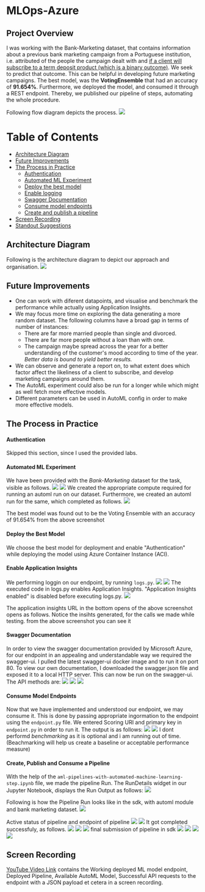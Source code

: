 # MLOps-Azure

## Project Overview
I was working with the Bank-Marketing dataset, that contains information about a previous bank marketing campaign from a Portuguese institution, i.e. attributed of the people the campaign dealt with and <ins>if a client will subscribe to a term deposit product (which is a binary outcome)</ins>.
We seek to predict that outcome. This can be helpful in developing future marketing campaigns.
The best model, was the **VotingEnsemble** that had an accuracy of **91.654%**. Furthermore, we deployed the model, and consumed it through a REST endpoint. Thereby, we published our pipeline of steps, automating the whole procedure.

Following flow diagram depicts the process.
<img src="mlops-flow.png"/>


# Table of Contents
 * [Architecture Diagram](#arch)
 * [Future Improvements](#fi)
 * [The Process in Practice](#tpip)
     * [Authentication](#auth)
     * [Automated ML Experiment](#automl)
     * [Deploy the best model](#deploy)
     * [Enable logging](#logging)
     * [Swagger Documentation](#swagger)
     * [Consume model endpoints](#consume)
     * [Create and publish a pipeline](#pipeline)
 * [Screen Recording](#sr)
 * [Standout Suggestions](#ss)
 
 
## Architecture Diagram<a name="arch"></a>
Following is the architecture diagram to depict our approach and organisation.
<img src="mlops-arch.png"/>

## Future Improvements<a name="fi"></a>
* One can work with diferent datapoints, and visualise and benchmark the performance while actually using Application Insights.
* We may focus more time on exploring the data generating a more random dataset. The following columns have a broad gap in terms of number of instances:
    * There are far more married people than single and divorced.
    * There are far more people without a loan than with one.
    * The campaign maybe spread across the year for a better understanding of the customer's mood according to time of the year.
*Better data is bound to yield better results.*
* We can observe and generate a report on, to what extent does which factor affect the likeliness of a client to subscribe, and develop marketing campaigns around them.
* The AutoML experiment could also be run for a longer while which might as well fetch more effective models.
* Different parameters can be used in AutoML config in order to make more effective models.

## The Process in Practice<a name="tpip"></a>

#### Authentication <a name="auth"></a>
Skipped this section, since I used the provided labs.

#### Automated ML Experiment<a name="automl"></a>
We have been provided with the *Bank-Marketing* dataset for the task, visible as follows.
<img src="screenshots for project/Screenshot (521).png"/>
<img src="screenshots for project/Screenshot (594).png"/>
We created the appropriate compute required for running an automl run on our dataset. Furthermore, we created an automl run for the same, which completed as follows.
<img src="screenshots for project/Screenshot (523).png"/>

The best model was found out to be the Voting Ensemble with an accuracy of 91.654%
from the above screenshot

#### Deploy the Best Model<a name="deploy"></a>
We choose the best model for deployment and enable "Authentication" while deploying the model using Azure Container Instance (ACI).

#### Enable Application Insights<a name="logging"></a>
We performing loggin on our endpoint, by running `logs.py`.
<img src="screenshots for project/Screenshot (527).png"/>
<img src="screenshots for project/Screenshot (595).png"/>
The executed code in logs.py enables Application Insights. "Application Insights enabled" is disabled before executing logs.py.
<img src="screenshots for project/Screenshot (528).png"/>

The application insights URL in the bottom opens of the above screenshot opens as follows. Notice the insihts generated, for the calls we made while testing.
from the above screenshot you can see it

#### Swagger Documentation<a name="swagger"></a>
In order to view the swagger documentation provided by Microsoft Azure, for our endpoint in an appealing and understandable way we required the swagger-ui. I pulled the latest swagger-ui docker image and to run it on port 80.
To view our own documentation, I downloaded the swagger.json file and exposed it to a local HTTP server. This can now be run on the swagger-ui.
The API methods are:
<img src="screenshots for project/swagger1.png"/>
<img src="screenshots for project/swagger2.png"/>
<img src="screenshots for project/swagger3.png"/>

#### Consume Model Endpoints<a name="consume"></a>
Now that we have implemented and understood our endpoint, we may consume it. This is done by passing appropriate ingormation to the endpoint using the `endpoint.py` file. We entered Scoring URI and primary key in `endpoint.py` in order to run it. The output is as follows:
<img src="screenshots for project/Screenshot (532).png"/>
<img src="screenshots for project/Screenshot (533).png"/>
I dont performd *benchmarking* as it is optional and i am running out of time.(Beachmarking will help us create a baseline or acceptable performance measure)
#### Create, Publish and Consume a Pipeline<a name="pipeline"></a>
With the help of the `aml-pipelines-with-automated-machine-learning-step.ipynb` file, we made the pipeline Run. The RunDetails widget in our Jupyter Notebook, displays the Run Output as follows:
<img src="screenshots/run-details-widget-nb.png"/>

Following is how the Pipeline Run looks like in the sdk, with automl module and bank marketing dataset.
<img src="screenshots for project/Screenshot (540).png"/>

Active status of pipeline and endpoint of pipeline 
<img src="screenshots for project/Screenshot (543).png"/>
<img src="screenshots for project/Screenshot (551).png"/>
It got completed successfuly, as follows.
<img src="screenshots for project/Screenshot (544).png"/>
<img src="screenshots for project/Screenshot (545).png"/>
<img src="screenshots for project/Screen Shot .png"/>
final submission of pipeline in sdk
<img src="screenshots for project/Screenshot (552).png"/>
<img src="screenshots for project/Screenshot (599).png"/>
<img src="screenshots for project/Screenshot (604).png"/>
<img src="screenshots for project/Screenshot (605).png"/>
## Screen Recording<a name="sr"></a>
<a href="https://youtu.be/otFyHKmV_To">YouTube Video Link</a> contains the Working deployed ML model endpoint, Deployed Pipeline, Available AutoML Model, 
Successful API requests to the endpoint with a JSON payload et cetera in a screen recording.


